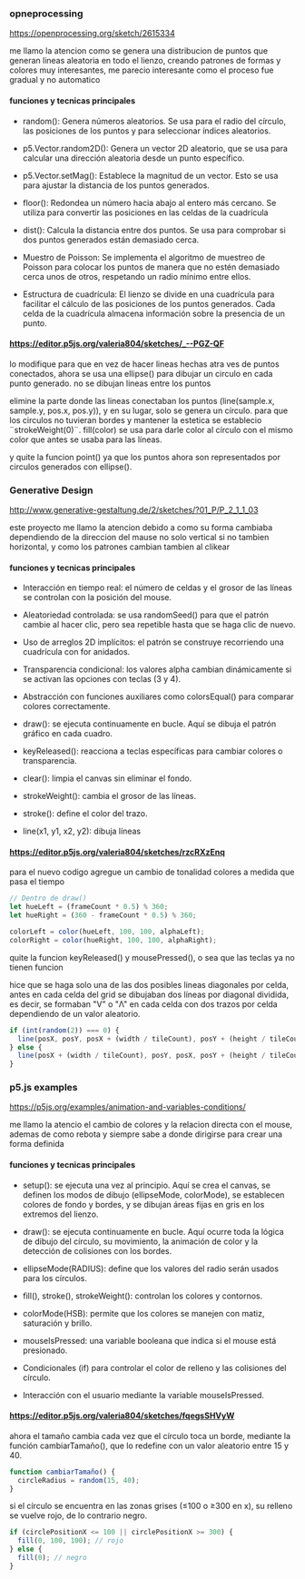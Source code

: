 ### opneprocessing
https://openprocessing.org/sketch/2615334 

me llamo la atencion como se genera una distribucion de puntos que generan lineas aleatoria en todo el lienzo, 
creando patrones de formas y colores muy interesantes, me parecio interesante como el proceso fue gradual y no automatico

#### funciones y tecnicas principales

- random(): Genera números aleatorios. Se usa para el radio del círculo, las posiciones de los puntos y para seleccionar índices aleatorios.
- p5.Vector.random2D(): Genera un vector 2D aleatorio, que se usa para calcular una dirección aleatoria desde un punto específico.
- p5.Vector.setMag(): Establece la magnitud de un vector. Esto se usa para ajustar la distancia de los puntos generados.
- floor(): Redondea un número hacia abajo al entero más cercano. Se utiliza para convertir las posiciones en las celdas de la cuadrícula
- dist(): Calcula la distancia entre dos puntos. Se usa para comprobar si dos puntos generados están demasiado cerca.


- Muestro de Poisson: Se implementa el algoritmo de muestreo de Poisson para colocar los puntos de manera que no estén demasiado cerca
 unos de otros, respetando un radio mínimo entre ellos.
- Estructura de cuadrícula: El lienzo se divide en una cuadrícula para facilitar el cálculo de las posiciones de los puntos generados.
  Cada celda de la cuadrícula almacena información sobre la presencia de un punto.

#### https://editor.p5js.org/valeria804/sketches/_--PGZ-QF

lo modifique para que en vez de hacer lineas hechas atra ves de puntos conectados, ahora se usa una ellipse() para dibujar un circulo en 
cada punto generado. no se dibujan lineas entre los puntos 

elimine la parte donde las lineas conectaban los puntos (line(sample.x, sample.y, pos.x, pos.y)), y en su lugar, solo se genera un
círculo. para que los circulos no tuvieran bordes y mantener la estetica se establecio ¨strokeWeight(0)¨. 
fill(color) se usa para darle color al círculo con el mismo color que antes se usaba para las líneas.

y quite la funcion point() ya que los puntos ahora son representados por circulos generados con ellipse().

### Generative Design
http://www.generative-gestaltung.de/2/sketches/?01_P/P_2_1_1_03

este proyecto me llamo la atencion debido a como su forma cambiaba dependiendo de la direccion del mause no solo vertical si no tambien horizontal,
y como los patrones cambian tambien al clikear

#### funciones y tecnicas principales

  - Interacción en tiempo real: el número de celdas y el grosor de las líneas se controlan con la posición del mouse.
  - Aleatoriedad controlada: se usa randomSeed() para que el patrón cambie al hacer clic, pero sea repetible hasta que se haga clic de nuevo.
  - Uso de arreglos 2D implícitos: el patrón se construye recorriendo una cuadrícula con for anidados.
  - Transparencia condicional: los valores alpha cambian dinámicamente si se activan las opciones con teclas (3 y 4).
  - Abstracción con funciones auxiliares como colorsEqual() para comparar colores correctamente.
    
  - draw(): se ejecuta continuamente en bucle. Aquí se dibuja el patrón gráfico en cada cuadro.
  - keyReleased(): reacciona a teclas específicas para cambiar colores o transparencia.
  - clear(): limpia el canvas sin eliminar el fondo.
  - strokeWeight(): cambia el grosor de las líneas.
  - stroke(): define el color del trazo.
  - line(x1, y1, x2, y2): dibuja líneas

#### https://editor.p5js.org/valeria804/sketches/rzcRXzEnq

para el nuevo codigo agregue un cambio de tonalidad colores a medida que pasa el tiempo 

```js
// Dentro de draw()
let hueLeft = (frameCount * 0.5) % 360;
let hueRight = (360 - frameCount * 0.5) % 360;

colorLeft = color(hueLeft, 100, 100, alphaLeft);
colorRight = color(hueRight, 100, 100, alphaRight);
```
quite la funcion keyReleased() y mousePressed(), o sea que las teclas ya no tienen funcion 

hice que se haga solo una de las dos posibles lineas diagonales por celda, antes en cada celda del grid se dibujaban dos líneas por 
diagonal dividida, es decir, se formaban "V" o "Λ" en cada celda con dos trazos por celda dependiendo de un valor aleatorio.

```js
if (int(random(2)) === 0) {
  line(posX, posY, posX + (width / tileCount), posY + (height / tileCount));
} else {
  line(posX + (width / tileCount), posY, posX, posY + (height / tileCount));
}
```
    
### p5.js examples
https://p5js.org/examples/animation-and-variables-conditions/

me llamo la atencio el cambio de colores y la relacion directa con el mouse, ademas de como rebota y siempre sabe a donde dirigirse 
para crear una forma definida 

#### funciones y tecnicas principales

- setup(): se ejecuta una vez al principio. Aquí se crea el canvas, se definen los modos de dibujo (ellipseMode, colorMode),
  se establecen colores de fondo y bordes, y se dibujan áreas fijas en gris en los extremos del lienzo.

- draw(): se ejecuta continuamente en bucle. Aquí ocurre toda la lógica de dibujo del círculo, su movimiento, la animación de color
  y la detección de colisiones con los bordes.

- ellipseMode(RADIUS): define que los valores del radio serán usados para los círculos.

- fill(), stroke(), strokeWeight(): controlan los colores y contornos.

- colorMode(HSB): permite que los colores se manejen con matiz, saturación y brillo.
- mouseIsPressed: una variable booleana que indica si el mouse está presionado.
- Condicionales (if) para controlar el color de relleno y las colisiones del círculo.

- Interacción con el usuario mediante la variable mouseIsPressed.

#### https://editor.p5js.org/valeria804/sketches/fqegsSHVyW

ahora el tamaño cambia cada vez que el círculo toca un borde, mediante la función cambiarTamaño(),
que lo redefine con un valor aleatorio entre 15 y 40.

```js
function cambiarTamaño() {
  circleRadius = random(15, 40);
}
```

si el círculo se encuentra en las zonas grises (≤100 o ≥300 en x), su relleno se vuelve rojo, de lo contrario negro.

```js
if (circlePositionX <= 100 || circlePositionX >= 300) {
  fill(0, 100, 100); // rojo
} else {
  fill(0); // negro
}
```
